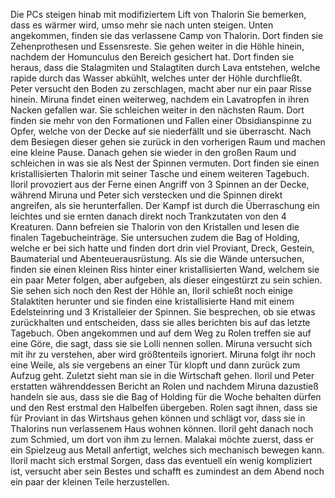 Die PCs steigen hinab mit modifiziertem Lift von Thalorin
Sie bemerken, dass es wärmer wird, umso mehr sie nach unten steigen.
Unten angekommen, finden sie das verlassene Camp von Thalorin.
Dort finden sie Zehenprothesen und Essensreste.
Sie gehen weiter in die Höhle hinein, nachdem der Homunculus den Bereich gesichert hat.
Dort finden sie heraus, dass die Stalagmiten und Stalagtiten durch Lava entstehen, welche rapide durch das Wasser abkühlt, welches unter der Höhle durchfließt.
Peter versucht den Boden zu zerschlagen, macht aber nur ein paar Risse hinein.
Miruna findet einen weiterweg, nachdem ein Lavatropfen in ihren Nacken gefallen war.
Sie schleichen weiter in den nächsten Raum.
Dort finden sie mehr von den Formationen und Fallen einer Obsidianspinne zu Opfer, welche von der Decke auf sie niederfällt und sie überrascht.
Nach dem Besiegen dieser gehen sie zurück in den vorherigen Raum und machen eine kleine Pause.
Danach gehen sie wieder in den großen Raum und schleichen in was sie als Nest der Spinnen vermuten. Dort finden sie einen kristallisierten Thalorin mit seiner Tasche und einem weiteren Tagebuch.
Iloril provoziert aus der Ferne einen Angriff von 3 Spinnen an der Decke, während Miruna und Peter sich verstecken und die Spinnen direkt angreifen, als sie herunterfallen.
Der Kampf ist durch die Überraschung ein leichtes und sie ernten danach direkt noch Trankzutaten von den 4 Kreaturen.
Dann befreien sie Thalorin von den Kristallen und lesen die finalen Tagebucheinträge.
Sie untersuchen zudem die Bag of Holding, welche er bei sich hatte und finden dort drin viel Proviant, Dreck, Gestein, Baumaterial und Abenteuerausrüstung.
Als sie die Wände untersuchen, finden sie einen kleinen Riss hinter einer kristallisierten Wand, welchem sie ein paar Meter folgen, aber aufgeben, als dieser eingestürzt zu sein schien.
Sie sehen sich noch den Rest der Höhle an, Iloril schießt noch einige Stalaktiten herunter und sie finden eine kristallisierte Hand mit einem Edelsteinring und 3 Kristalleier der Spinnen.
Sie besprechen, ob sie etwas zurückhalten und entscheiden, dass sie alles berichten bis auf das letzte Tagebuch.
Oben angekommen und auf dem Weg zu Rolen treffen sie auf eine Göre, die sagt, dass sie sie Lolli nennen sollen. Miruna versucht sich mit ihr zu verstehen, aber wird größtenteils ignoriert.
Miruna folgt ihr noch eine Weile, als sie vergebens an einer Tür klopft und dann zurück zum Aufzug geht.
Zuletzt sieht man sie in die Wirtschaft gehen.
Iloril und Peter erstatten währenddessen Bericht an Rolen und nachdem Miruna dazustieß handeln sie aus, dass sie die Bag of Holding für die Woche behalten dürfen und den Rest erstmal den Halbelfen übergeben.
Rolen sagt ihnen, dass sie für Proviant in das Wirtshaus gehen können und schlägt vor, dass sie in Thalorins nun verlassenem Haus wohnen können.
Iloril geht danach noch zum Schmied, um dort von ihm zu lernen. Malakai möchte zuerst, dass er ein Spielzeug aus Metall anfertigt, welches sich mechanisch bewegen kann. Iloril macht sich erstmal Sorgen, dass das eventuell ein wenig kompliziert ist, versucht aber sein Bestes und schafft es zumindest an dem Abend noch ein paar der kleinen Teile herzustellen.
